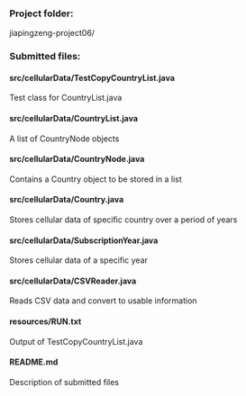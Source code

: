 ### Project folder:
jiapingzeng-project06/

### Submitted files:

#### src/cellularData/TestCopyCountryList.java
Test class for CountryList.java

#### src/cellularData/CountryList.java
A list of CountryNode objects

#### src/cellularData/CountryNode.java
Contains a Country object to be stored in a list

#### src/cellularData/Country.java
Stores cellular data of specific country over a period of years

#### src/cellularData/SubscriptionYear.java
Stores cellular data of a specific year

#### src/cellularData/CSVReader.java
Reads CSV data and convert to usable information

#### resources/RUN.txt
Output of TestCopyCountryList.java

#### README.md
Description of submitted files